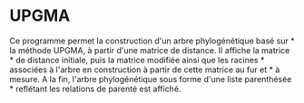 # UPGMA
Ce programme permet la construction d'un arbre phylogénétique basé sur  * la méthode UPGMA, à partir d'une matrice de distance. Il affiche la matrice  * de distance initiale, puis la matrice modifiée ainsi que les racines  * associées à l'arbre en construction à partir de cette matrice au fur et  * à mesure. A la fin, l'arbre phylogénétique sous forme d'une liste parenthésée  * reflétant les relations de parenté est affiché.
